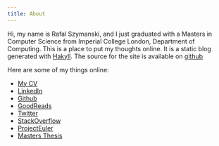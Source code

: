 ```yaml
---
title: About
---
```


Hi, my name is Rafal Szymanski, and I just graduated with a Masters in Computer Science from Imperial College London, Department of Computing. This is a place to put my thoughts online. It is a static blog generated with [Hakyll][hakyll]. The source for the site is available on [github][github]

Here are some of my things online:

* [My CV](/static/cv_rafal_szymanski.pdf)
* [LinkedIn](http://uk.linkedin.com/in/szymanskirafal)
* [Github](http://github.com/radicality)
* [GoodReads](http://www.goodreads.com/user/show/6752954-rafal-szymanski)
* [Twitter](http://twitter.com/rafalszymanski)
* [StackOverflow](http://stackoverflow.com/users/856079/rafal-szymanski)
* [ProjectEuler](http://projecteuler.net/profile/radicality.png)
* [Masters Thesis](/static/rszymanski_thesis.pdf)


[hakyll]: http://jaspervdj.be/hakyll/ "Hakyll"
[github]: https://github.com/radicality/rafalio "Github"
